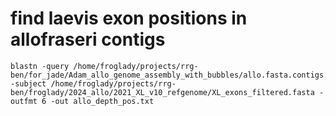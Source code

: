 
# find laevis exon positions in allofraseri contigs
```
blastn -query /home/froglady/projects/rrg-ben/for_jade/Adam_allo_genome_assembly_with_bubbles/allo.fasta.contigs.fasta -subject /home/froglady/projects/rrg-ben/froglady/2024_allo/2021_XL_v10_refgenome/XL_exons_filtered.fasta -outfmt 6 -out allo_depth_pos.txt
```

# 





